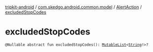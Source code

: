 [tripkit-android](../../index.md) / [com.skedgo.android.common.model](../index.md) / [AlertAction](index.md) / [excludedStopCodes](./excluded-stop-codes.md)

# excludedStopCodes

`@Nullable abstract fun excludedStopCodes(): `[`MutableList`](https://kotlinlang.org/api/latest/jvm/stdlib/kotlin.collections/-mutable-list/index.html)`<`[`String`](https://kotlinlang.org/api/latest/jvm/stdlib/kotlin/-string/index.html)`!>?`